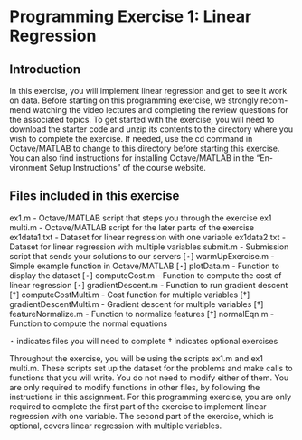 # Programming Exercise 1: Linear Regression

## Introduction

In this exercise, you will implement linear regression and get to see it work on data. Before starting on this programming exercise, we strongly recom- mend watching the video lectures and completing the review questions for the associated topics.
To get started with the exercise, you will need to download the starter code and unzip its contents to the directory where you wish to complete the exercise. If needed, use the cd command in Octave/MATLAB to change to this directory before starting this exercise.
You can also find instructions for installing Octave/MATLAB in the “En- vironment Setup Instructions” of the course website.

## Files included in this exercise

ex1.m - Octave/MATLAB script that steps you through the exercise ex1 multi.m - Octave/MATLAB script for the later parts of the exercise
ex1data1.txt - Dataset for linear regression with one variable
ex1data2.txt - Dataset for linear regression with multiple variables
submit.m - Submission script that sends your solutions to our servers
[⋆] warmUpExercise.m - Simple example function in Octave/MATLAB
[⋆] plotData.m - Function to display the dataset
[⋆] computeCost.m - Function to compute the cost of linear regression
[⋆] gradientDescent.m - Function to run gradient descent
[†] computeCostMulti.m - Cost function for multiple variables
[†] gradientDescentMulti.m - Gradient descent for multiple variables
[†] featureNormalize.m - Function to normalize features
[†] normalEqn.m - Function to compute the normal equations

⋆ indicates files you will need to complete
† indicates optional exercises

Throughout the exercise, you will be using the scripts ex1.m and ex1 multi.m. These scripts set up the dataset for the problems and make calls to functions that you will write. You do not need to modify either of them. You are only required to modify functions in other files, by following the instructions in this assignment.
For this programming exercise, you are only required to complete the first part of the exercise to implement linear regression with one variable. The second part of the exercise, which is optional, covers linear regression with multiple variables.
